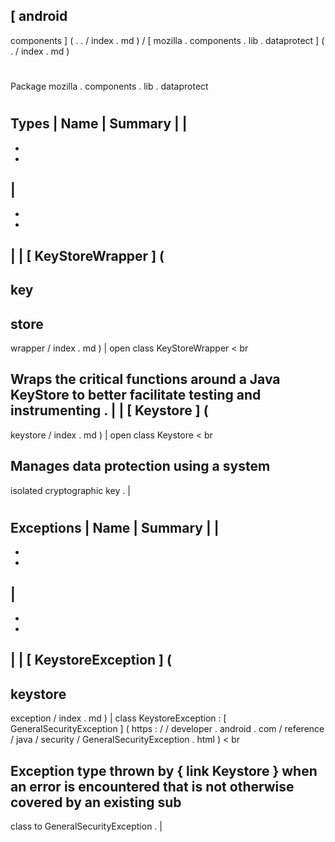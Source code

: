 [
android
-
components
]
(
.
.
/
index
.
md
)
/
[
mozilla
.
components
.
lib
.
dataprotect
]
(
.
/
index
.
md
)
#
#
Package
mozilla
.
components
.
lib
.
dataprotect
#
#
#
Types
|
Name
|
Summary
|
|
-
-
-
|
-
-
-
|
|
[
KeyStoreWrapper
]
(
-
key
-
store
-
wrapper
/
index
.
md
)
|
open
class
KeyStoreWrapper
<
br
>
Wraps
the
critical
functions
around
a
Java
KeyStore
to
better
facilitate
testing
and
instrumenting
.
|
|
[
Keystore
]
(
-
keystore
/
index
.
md
)
|
open
class
Keystore
<
br
>
Manages
data
protection
using
a
system
-
isolated
cryptographic
key
.
|
#
#
#
Exceptions
|
Name
|
Summary
|
|
-
-
-
|
-
-
-
|
|
[
KeystoreException
]
(
-
keystore
-
exception
/
index
.
md
)
|
class
KeystoreException
:
[
GeneralSecurityException
]
(
https
:
/
/
developer
.
android
.
com
/
reference
/
java
/
security
/
GeneralSecurityException
.
html
)
<
br
>
Exception
type
thrown
by
{
link
Keystore
}
when
an
error
is
encountered
that
is
not
otherwise
covered
by
an
existing
sub
-
class
to
GeneralSecurityException
.
|
